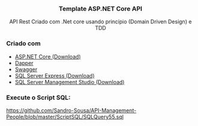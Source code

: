 
  
<br />
  <h3 align="center">Template ASP.NET Core API</h3>

  <p align="center">
    API Rest Criado com .Net core usando princípio  (Domain Driven Design) e TDD
    <br />
  </p>
</p>

### Criado com

* [ASP.NET Core (Download)](https://dotnet.microsoft.com/download)
* [Dapper](https://www.learndapper.com/)
* [Swagger](https://swagger.io/)
* [SQL Server Express (Download)](https://www.microsoft.com/pt-br/sql-server/sql-server-downloads)
 * [SQL Server Management Studio (Download)](https://docs.microsoft.com/pt-br/sql/ssms/download-sql-server-management-studio-ssms?view=sql-server-ver15)


### Execute o Script SQL:
https://github.com/Sandro-Sousa/API-Management-People/blob/master/ScriptSQL/SQLQuery55.sql
